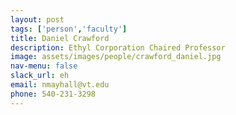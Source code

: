 ```yaml
---
layout: post 
tags: ['person','faculty']
title: Daniel Crawford 
description: Ethyl Corporation Chaired Professor  
image: assets/images/people/crawford_daniel.jpg
nav-menu: false 
slack_url: eh
email: nmayhall@vt.edu
phone: 540-231-3298
---
```


